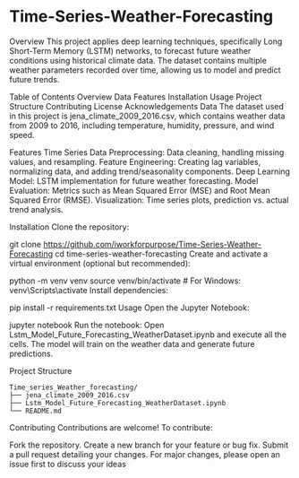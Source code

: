 # Time-Series-Weather-Forecasting

Overview
This project applies deep learning techniques, specifically Long Short-Term Memory (LSTM) networks, to forecast future weather conditions using historical climate data. The dataset contains multiple weather parameters recorded over time, allowing us to model and predict future trends.

Table of Contents
Overview
Data
Features
Installation
Usage
Project Structure
Contributing
License
Acknowledgements
Data
The dataset used in this project is jena_climate_2009_2016.csv, which contains weather data from 2009 to 2016, including temperature, humidity, pressure, and wind speed.

Features
Time Series Data Preprocessing: Data cleaning, handling missing values, and resampling.
Feature Engineering: Creating lag variables, normalizing data, and adding trend/seasonality components.
Deep Learning Model: LSTM implementation for future weather forecasting.
Model Evaluation: Metrics such as Mean Squared Error (MSE) and Root Mean Squared Error (RMSE).
Visualization: Time series plots, prediction vs. actual trend analysis.

Installation
Clone the repository:

git clone https://github.com/iworkforpurpose/Time-Series-Weather-Forecasting
cd time-series-weather-forecasting
Create and activate a virtual environment (optional but recommended):

python -m venv venv
source venv/bin/activate  # For Windows: venv\Scripts\activate
Install dependencies:

pip install -r requirements.txt
Usage
Open the Jupyter Notebook:

jupyter notebook
Run the notebook:
Open Lstm_Model_Future_Forecasting_WeatherDataset.ipynb and execute all the cells. The model will train on the weather data and generate future predictions.

Project Structure

    Time_series_Weather_forecasting/
    ├── jena_climate_2009_2016.csv     
    ├── Lstm_Model_Future_Forecasting_WeatherDataset.ipynb  
    └── README.md                    

Contributing
Contributions are welcome! To contribute:

Fork the repository.
Create a new branch for your feature or bug fix.
Submit a pull request detailing your changes.
For major changes, please open an issue first to discuss your ideas
